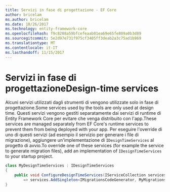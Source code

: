 ```yaml
---
title: Servizi in fase di progettazione - EF Core
author: bricelam
ms.author: bricelam
ms.date: 10/26/2017
ms.technology: entity-framework-core
ms.openlocfilehash: f9c8208a59bfcefeaab01ea69e65fe809a0b3d89
ms.sourcegitcommit: 5e2d97e731f975cf3405ff3deab2a3c75ad1b969
ms.translationtype: MT
ms.contentlocale: it-IT
ms.lasthandoff: 11/15/2017
---
```

<a name="design-time-services"></a><span data-ttu-id="3f234-102">Servizi in fase di progettazione</span><span class="sxs-lookup"><span data-stu-id="3f234-102">Design-time services</span></span>
====================
<span data-ttu-id="3f234-103">Alcuni servizi utilizzati dagli strumenti di vengono utilizzate solo in fase di progettazione.</span><span class="sxs-lookup"><span data-stu-id="3f234-103">Some services used by the tools are only used at design time.</span></span> <span data-ttu-id="3f234-104">Questi servizi vengono gestiti separatamente dai servizi di runtime di Entity Framework Core per evitare che venga distribuito con l'app.</span><span class="sxs-lookup"><span data-stu-id="3f234-104">These services are managed separately from EF Core's runtime services to prevent them from being deployed with your app.</span></span> <span data-ttu-id="3f234-105">Per eseguire l'override di uno di questi servizi (ad esempio il servizio per generare i file di migrazione), aggiungere un'implementazione di `IDesignTimeServices` al progetto di avvio.</span><span class="sxs-lookup"><span data-stu-id="3f234-105">To override one of these services (for example the service to generate migration files), add an implementation of `IDesignTimeServices` to your startup project.</span></span>

``` csharp
class MyDesignTimeServices : IDesignTimeServices
{
    public void ConfigureDesignTimeServices(IServiceCollection services)
        => services.AddSingleton<IMigrationsCodeGenerator, MyMigrationsCodeGenerator>()
}
```
